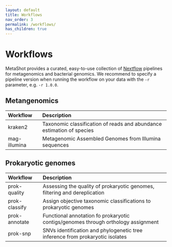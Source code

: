```yaml
---
layout: default
title: Workflows
nav_order: 3
permalink: /workflows/
has_children: true
---
```


# Workflows

MetaShot provides a curated, easy-to-use collection of [Nextflow](nextflow.io)
pipelines for metagenomics and bacterial genomics. We recommend to specify a
pipeline version when running the workflow on your data with the `-r` parameter,
e.g. `-r 1.0.0`.

## Metangenomics

| Workflow        | Description                                                                       | 
|:----------------|:----------------------------------------------------------------------------------|
| kraken2         | Taxonomic classification of reads and abundance estimation of species             |
| mag-illumina    | Metagenomic Assembled Genomes from Illumina sequences                             |

## Prokaryotic genomes

| Workflow        | Description                                                                       |
|:----------------|:----------------------------------------------------------------------------------|
| prok-quality    | Assessing the quality of prokaryotic genomes, filtering and dereplication         |
| prok-classify   | Assign objective taxonomic classifications to prokaryotic genomes                 |
| prok-annotate   | Functional annotation fo prokaryotic contigs/genomes through orthology assignment |
| prok-snp        | SNVs identification and phylogenetic tree inference from prokaryotic isolates     |


[kraken2_release]: https://img.shields.io/github/v/release/metashot/kraken2?sort=semver "kraken2 release"
[mag_illumina_release]: https://img.shields.io/github/v/release/metashot/mag-illumina?sort=semver "mag-illumina release"
[prok_quality_release]: https://img.shields.io/github/v/release/metashot/prok-quality?sort=semver "prok-quality release"
[prok_classify_release]: https://img.shields.io/github/v/release/metashot/prok-classify?sort=semver "prok-classify release"
[prok_annotate_release]: https://img.shields.io/github/v/release/metashot/prok-annotate?sort=semver "prok-annotate release"
[prok_snp_release]: https://img.shields.io/github/v/release/metashot/prok-snp?sort=semver "prok-snp release"
